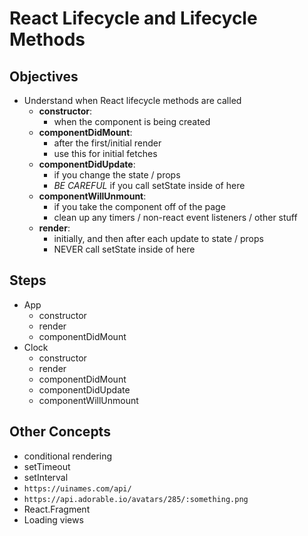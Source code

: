 # React Lifecycle and Lifecycle Methods

## Objectives

- Understand when React lifecycle methods are called
  - **constructor**:
    - when the component is being created
  - **componentDidMount**:
    - after the first/initial render
    - use this for initial fetches
  - **componentDidUpdate**:
    - if you change the state / props
    - _BE CAREFUL_ if you call setState inside of here
  - **componentWillUnmount**:
    - if you take the component off of the page
    - clean up any timers / non-react event listeners / other stuff
  - **render**:
    - initially, and then after each update to state / props
    - NEVER call setState inside of here

## Steps

- App
  - constructor
  - render
  - componentDidMount
- Clock
  - constructor
  - render
  - componentDidMount
  - componentDidUpdate
  - componentWillUnmount

## Other Concepts

- conditional rendering
- setTimeout
- setInterval
- `https://uinames.com/api/`
- `https://api.adorable.io/avatars/285/:something.png`
- React.Fragment
- Loading views
